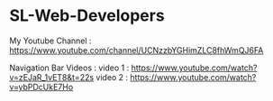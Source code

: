 # SL-Web-Developers

My Youtube Channel : https://www.youtube.com/channel/UCNzzbYGHimZLC8fhWmQJ6FA

Navigation Bar Videos :
    video 1 : https://www.youtube.com/watch?v=zEJaR_1vET8&t=22s
    video 2 : https://www.youtube.com/watch?v=ybPDcUkE7Ho
